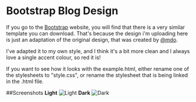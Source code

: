 # Bootstrap Blog Design

If you go to the <a href="http://getbootstrap.com/">Bootstrap</a> website, you will find that there is a very similar template you can download. That's because the design i'm uploading here is just an adaptation of the original design, that was created by <a href="https://www.twitter.com/mdo">@mdo</a>.

I've adapted it to my own style, and I think it's a bit more clean and I always love a single accent colour, so red it is!

If you want to see how it looks with the example.html, either rename one of the stylesheets to "style.css", or rename the stylesheet that is being linked in the .html file.

##Screenshots
**Light**
![Light](https://s3.amazonaws.com/f.cl.ly/items/331k3F0z2m273a0g0q1F/Screen%20Shot%202015-02-01%20at%2001.39.23.png)
**Dark**
![Dark](https://s3.amazonaws.com/f.cl.ly/items/282R3U453h2P2w1N3w02/Screen%20Shot%202015-02-01%20at%2011.41.28.png)
